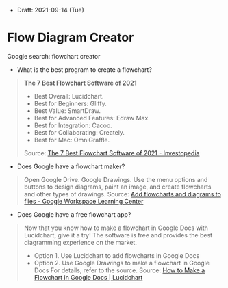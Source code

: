 * Draft: 2021-09-14 (Tue)

# Flow Diagram Creator

Google search: flowchart creator
* What is the best program to create a flowchart?

> **The 7 Best Flowchart Software of 2021**
>
> - Best Overall: Lucidchart.
> - Best for Beginners: Gliffy.
> - Best Value: SmartDraw.
> - Best for Advanced Features: Edraw Max.
> - Best for Integration: Cacoo.
> - Best for Collaborating: Creately.
> - Best for Mac: OmniGraffle.
>
> Source: [The 7 Best Flowchart Software of 2021 - Investopedia](https://www.investopedia.com/best-flowchart-software-5085558)

* Does Google have a flowchart maker?

> Open Google Drive. Google Drawings. 
> Use the menu options and buttons to design diagrams, paint an image, and create flowcharts and other types of drawings.
> Source: [Add flowcharts and diagrams to files - Google Workspace Learning Center](https://support.google.com/a/users/answer/9308827?hl=en)

* Does Google have a free flowchart app?
> Now that you know how to make a flowchart in Google Docs with Lucidchart, give it a try! 
> The software is free and provides the best diagramming experience on the market.
> * Option 1. Use Lucidchart to add flowcharts in Google Docs
> * Option 2. Use Google Drawings to make a flowchart in Google Docs
> For details, refer to the source.
> Source: [How to Make a Flowchart in Google Docs | Lucidchart](https://www.lucidchart.com/blog/how-to-make-a-flowchart-in-google-docs)
